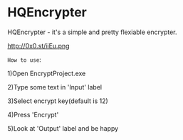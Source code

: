 # HQEncrypter

HQEncrypter - it's a simple and pretty flexiable encrypter.

http://0x0.st/iiEu.png

`How to use`:

1)Open EncryptProject.exe

2)Type some text in 'Input' label

3)Select encrypt key(default is 12)

4)Press 'Encrypt'

5)Look at 'Output' label and be happy
